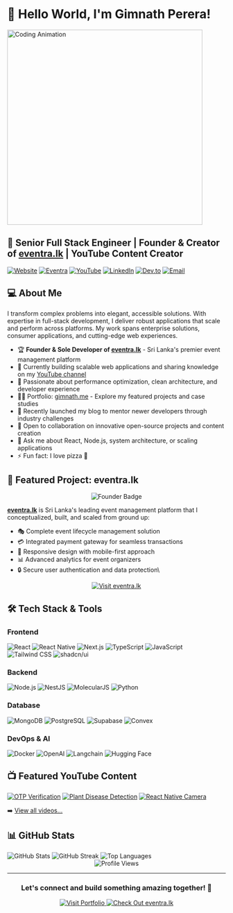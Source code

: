 # 🚀 Hello World, I'm Gimnath Perera!

<div>
  <img src="https://media.giphy.com/media/CcwLAV11cALh3OuEJ5/giphy.gif" alt="Coding Animation" width="450"/>
  
  ## 🌟 Senior Full Stack Engineer | Founder & Creator of [eventra.lk](https://eventra.lk) | YouTube Content Creator
  
  [![Website](https://img.shields.io/badge/Portfolio-gimnath.me-39FF14?style=for-the-badge&logo=react&logoColor=white)](https://www.gimnath.me)
  [![Eventra](https://img.shields.io/badge/Founder-eventra.lk-FF5757?style=for-the-badge&logo=eventbrite&logoColor=white)](https://eventra.lk)
  [![YouTube](https://img.shields.io/badge/YouTube-FF0000?style=for-the-badge&logo=youtube&logoColor=white)](https://www.youtube.com/channel/UCLY1amfukR7T-bbYYRcSyTg)
  [![LinkedIn](https://img.shields.io/badge/LinkedIn-0077B5?style=for-the-badge&logo=linkedin&logoColor=white)](https://www.linkedin.com/in/gimnath-perera)
  [![Dev.to](https://img.shields.io/badge/dev.to-0A0A0A?style=for-the-badge&logo=devdotto&logoColor=white)](https://dev.to/gimnathperera)
  [![Email](https://img.shields.io/badge/Email-gimnathperera@gmail.com-D14836?style=for-the-badge&logo=gmail&logoColor=white)](mailto:gimnathperera@gmail.com)
</div>

## 💻 About Me

I transform complex problems into elegant, accessible solutions. With expertise in full-stack development, I deliver robust applications that scale and perform across platforms. My work spans enterprise solutions, consumer applications, and cutting-edge web experiences.

- 🏆 **Founder & Sole Developer of [eventra.lk](https://eventra.lk)** - Sri Lanka's premier event management platform
- 🔭 Currently building scalable web applications and sharing knowledge on my [YouTube channel](https://www.youtube.com/channel/UCLY1amfukR7T-bbYYRcSyTg)
- 🌱 Passionate about performance optimization, clean architecture, and developer experience
- 👨‍💻 Portfolio: [gimnath.me](https://www.gimnath.me) - Explore my featured projects and case studies
- 📝 Recently launched my blog to mentor newer developers through industry challenges
- 🤝 Open to collaboration on innovative open-source projects and content creation
- 💬 Ask me about React, Node.js, system architecture, or scaling applications
- ⚡ Fun fact: I love pizza 🍕

## 🚀 Featured Project: eventra.lk

<div align="center">
  <img src="https://img.shields.io/badge/⭐_FOUNDER_&_SOLE_DEVELOPER_⭐-FF5757?style=for-the-badge" alt="Founder Badge" />
</div>

[**eventra.lk**](https://eventra.lk) is Sri Lanka's leading event management platform that I conceptualized, built, and scaled from ground up:

- 🎭 Complete event lifecycle management solution
- 💳 Integrated payment gateway for seamless transactions
- 📱 Responsive design with mobile-first approach
- 📊 Advanced analytics for event organizers
- 🔒 Secure user authentication and data protection\

<div align="center">
  <a href="https://eventra.lk">
    <img src="https://img.shields.io/badge/Visit_eventra.lk-FF5757?style=for-the-badge&logo=eventbrite&logoColor=white" alt="Visit eventra.lk" />
  </a>
</div>

## 🛠️ Tech Stack & Tools

<div>

### Frontend
![React](https://img.shields.io/badge/React-20232A?style=for-the-badge&logo=react&logoColor=61DAFB)
![React Native](https://img.shields.io/badge/React_Native-20232A?style=for-the-badge&logo=react&logoColor=61DAFB)
![Next.js](https://img.shields.io/badge/Next.js-000000?style=for-the-badge&logo=next.js&logoColor=white)
![TypeScript](https://img.shields.io/badge/TypeScript-007ACC?style=for-the-badge&logo=typescript&logoColor=white)
![JavaScript](https://img.shields.io/badge/JavaScript-F7DF1E?style=for-the-badge&logo=javascript&logoColor=black)
![Tailwind CSS](https://img.shields.io/badge/Tailwind_CSS-06B6D4?style=for-the-badge&logo=tailwind-css&logoColor=white)
![shadcn/ui](https://img.shields.io/badge/shadcn/ui-000000?style=for-the-badge&logo=shadcnui&logoColor=white)

### Backend
![Node.js](https://img.shields.io/badge/Node.js-339933?style=for-the-badge&logo=nodedotjs&logoColor=white)
![NestJS](https://img.shields.io/badge/NestJS-E0234E?style=for-the-badge&logo=nestjs&logoColor=white)
![MolecularJS](https://img.shields.io/badge/Molecular.js-3EAAAF?style=for-the-badge&logo=moleculer&logoColor=white)
![Python](https://img.shields.io/badge/Python-3776AB?style=for-the-badge&logo=python&logoColor=white)

### Database
![MongoDB](https://img.shields.io/badge/MongoDB-4EA94B?style=for-the-badge&logo=mongodb&logoColor=white)
![PostgreSQL](https://img.shields.io/badge/PostgreSQL-4169E1?style=for-the-badge&logo=postgresql&logoColor=white)
![Supabase](https://img.shields.io/badge/Supabase-3ECF8E?style=for-the-badge&logo=supabase&logoColor=white)
![Convex](https://img.shields.io/badge/Convex-FF6F61?style=for-the-badge&logo=convex&logoColor=white)

### DevOps & AI
![Docker](https://img.shields.io/badge/Docker-2496ED?style=for-the-badge&logo=docker&logoColor=white)
![OpenAI](https://img.shields.io/badge/OpenAI-412991?style=for-the-badge&logo=openai&logoColor=white)
![Langchain](https://img.shields.io/badge/Langchain-3178C6?style=for-the-badge&logo=chainlink&logoColor=white)
![Hugging Face](https://img.shields.io/badge/Hugging_Face-FFD21E?style=for-the-badge&logo=huggingface&logoColor=black)
</div>

## 📺 Featured YouTube Content

<div>
  
[![OTP Verification](https://img.shields.io/badge/🔐_Mobile_OTP_Verification_with_Node.js-FF0000?style=for-the-badge&logo=youtube&logoColor=white)](https://www.youtube.com/watch?v=_E457tcq5KY)
[![Plant Disease Detection](https://img.shields.io/badge/🌿_Deep_Learning_Plant_Disease_Detection-FF0000?style=for-the-badge&logo=youtube&logoColor=white)](https://www.youtube.com/watch?v=tMptg9HYWo4)
[![React Native Camera](https://img.shields.io/badge/📸_React_Native_Camera_Integration-FF0000?style=for-the-badge&logo=youtube&logoColor=white)](https://www.youtube.com/watch?v=2zSaNgP_7i4)

➡️ [View all videos...](https://www.youtube.com/channel/UCLY1amfukR7T-bbYYRcSyTg)
</div>

## 📊 GitHub Stats

<div>
  <img src="https://github-readme-stats.vercel.app/api?username=gimnathperera&show_icons=true&theme=radical&include_all_commits=true&count_private=true" alt="GitHub Stats" />
  
  <img src="https://github-readme-streak-stats.herokuapp.com/?user=gimnathperera&theme=radical" alt="GitHub Streak" />
  
  <img src="https://github-readme-stats.vercel.app/api/top-langs/?username=gimnathperera&layout=compact&langs_count=8&theme=radical" alt="Top Languages" />
</div>

<div align="center">
  <img src="https://komarev.com/ghpvc/?username=Gimnath-Perera&label=Profile%20Views&color=ff69b4&style=for-the-badge" alt="Profile Views" />
</div>

---

<div align="center">
  <h3>Let's connect and build something amazing together! 🚀</h3>
  
  <a href="https://www.gimnath.me">
    <img src="https://img.shields.io/badge/Visit_My_Portfolio-39FF14?style=for-the-badge&logo=react&logoColor=white" alt="Visit Portfolio" />
  </a>
  <a href="https://eventra.lk">
    <img src="https://img.shields.io/badge/Check_Out_eventra.lk-FF5757?style=for-the-badge&logo=eventbrite&logoColor=white" alt="Check Out eventra.lk" />
  </a>
</div>
